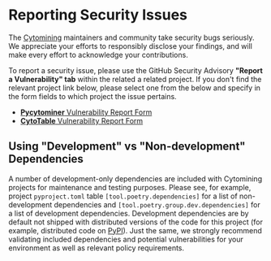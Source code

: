 # Reporting Security Issues

The [Cytomining](https://github.com/cytomining) maintainers and community take security bugs seriously. We appreciate your efforts to responsibly disclose your findings, and will make every effort to acknowledge your contributions.

To report a security issue, please use the GitHub Security Advisory __"Report a Vulnerability" tab__ within the related a related project.
If you don't find the relevant project link below, please select one from the below and specify in the form fields to which project the issue pertains.

- [__Pycytominer__ Vulnerability Report Form](https://github.com/cytomining/pycytominer/security/advisories/new)
- [__CytoTable__ Vulnerability Report Form](https://github.com/cytomining/cytotable/security/advisories/new)

## Using "Development" vs "Non-development" Dependencies

A number of development-only dependencies are included with Cytomining projects for maintenance and testing purposes.
Please see, for example, project `pyproject.toml` table `[tool.poetry.dependencies]` for a list of non-development dependencies and `[tool.poetry.group.dev.dependencies]` for a list of development dependencies.
Development dependencies are by default not shipped with distributed versions of the code for this project (for example, distributed code on [PyPI](https://pypi.org/)).
Just the same, we strongly recommend validating included dependencies and potential vulnerabilities for your environment as well as relevant policy requirements.

